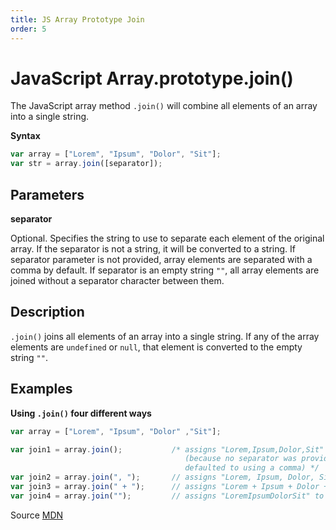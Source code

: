 ```yaml
---
title: JS Array Prototype Join
order: 5
---
```

# JavaScript Array.prototype.join()

The JavaScript array method `.join()` will combine all elements of an array into a single string.

**Syntax**

```javascript
var array = ["Lorem", "Ipsum", "Dolor", "Sit"];
var str = array.join([separator]);
```

## Parameters

**separator**

Optional. Specifies the string to use to separate each element of the original array. If the separator is not a string, it will be converted to a string. If separator parameter is not provided, array elements are separated with a comma by default. If separator is an empty string `""`, all array elements are joined without a separator character between them.

## Description

`.join()` joins all elements of an array into a single string. If any of the array elements are `undefined` or `null`, that element is converted to the empty string `""`.

## Examples

**Using `.join()` four different ways**

```javascript
var array = ["Lorem", "Ipsum", "Dolor" ,"Sit"];

var join1 = array.join();           /* assigns "Lorem,Ipsum,Dolor,Sit" to join1 variable
                                       (because no separator was provided .join()
                                       defaulted to using a comma) */
var join2 = array.join(", ");       // assigns "Lorem, Ipsum, Dolor, Sit" to join2 variable
var join3 = array.join(" + ");      // assigns "Lorem + Ipsum + Dolor + Sit" to join3 variable
var join4 = array.join("");         // assigns "LoremIpsumDolorSit" to join4 variable
```

Source [MDN](https://developer.mozilla.org/en-US/docs/Web/JavaScript/Reference/Global_Objects/Array/join)
